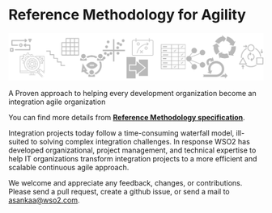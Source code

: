 # Reference Methodology for Agility

![rm banner](/media/rm-banner.png)

A Proven approach to helping every development organization become an integration agile organization

You can find more details from [**Reference Methodology specification**](/reference-methodology.md).

Integration projects today follow a time-consuming waterfall model, ill-suited to solving complex integration challenges. In response WSO2 has developed organizational, project management, and technical expertise to help IT organizations transform integration projects to a more efficient and scalable continuous agile approach.

We welcome and appreciate any feedback, changes, or contributions. Please send a pull request, create a github issue, or send a mail to asankaa@wso2.com.